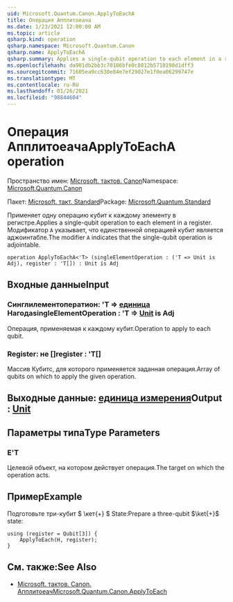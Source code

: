 ```yaml
---
uid: Microsoft.Quantum.Canon.ApplyToEachA
title: Операция Апплитоеача
ms.date: 1/23/2021 12:00:00 AM
ms.topic: article
qsharp.kind: operation
qsharp.namespace: Microsoft.Quantum.Canon
qsharp.name: ApplyToEachA
qsharp.summary: Applies a single-qubit operation to each element in a register. The modifier `A` indicates that the single-qubit operation is adjointable.
ms.openlocfilehash: da901db2bb3c70186bfe0c8812b5710198d1dff3
ms.sourcegitcommit: 71605ea9cc630e84e7ef29027e1f0ea06299747e
ms.translationtype: MT
ms.contentlocale: ru-RU
ms.lasthandoff: 01/26/2021
ms.locfileid: "98844604"
---
```

# <a name="applytoeacha-operation"></a><span data-ttu-id="62c6d-102">Операция Апплитоеача</span><span class="sxs-lookup"><span data-stu-id="62c6d-102">ApplyToEachA operation</span></span>

<span data-ttu-id="62c6d-103">Пространство имен: [Microsoft. тактов. Canon](xref:Microsoft.Quantum.Canon)</span><span class="sxs-lookup"><span data-stu-id="62c6d-103">Namespace: [Microsoft.Quantum.Canon](xref:Microsoft.Quantum.Canon)</span></span>

<span data-ttu-id="62c6d-104">Пакет: [Microsoft. такт. Standard](https://nuget.org/packages/Microsoft.Quantum.Standard)</span><span class="sxs-lookup"><span data-stu-id="62c6d-104">Package: [Microsoft.Quantum.Standard](https://nuget.org/packages/Microsoft.Quantum.Standard)</span></span>


<span data-ttu-id="62c6d-105">Применяет одну операцию кубит к каждому элементу в регистре.</span><span class="sxs-lookup"><span data-stu-id="62c6d-105">Applies a single-qubit operation to each element in a register.</span></span>
<span data-ttu-id="62c6d-106">Модификатор `A` указывает, что единственной операцией кубит является аджоинтабле.</span><span class="sxs-lookup"><span data-stu-id="62c6d-106">The modifier `A` indicates that the single-qubit operation is adjointable.</span></span>

```qsharp
operation ApplyToEachA<'T> (singleElementOperation : ('T => Unit is Adj), register : 'T[]) : Unit is Adj
```


## <a name="input"></a><span data-ttu-id="62c6d-107">Входные данные</span><span class="sxs-lookup"><span data-stu-id="62c6d-107">Input</span></span>

### <a name="singleelementoperation--t--unit--is-adj"></a><span data-ttu-id="62c6d-108">Синглилементоператион: 'T => [единица](xref:microsoft.quantum.lang-ref.unit)  Нагода</span><span class="sxs-lookup"><span data-stu-id="62c6d-108">singleElementOperation : 'T => [Unit](xref:microsoft.quantum.lang-ref.unit)  is Adj</span></span>

<span data-ttu-id="62c6d-109">Операция, применяемая к каждому кубит.</span><span class="sxs-lookup"><span data-stu-id="62c6d-109">Operation to apply to each qubit.</span></span>


### <a name="register--t"></a><span data-ttu-id="62c6d-110">Register: не []</span><span class="sxs-lookup"><span data-stu-id="62c6d-110">register : 'T[]</span></span>

<span data-ttu-id="62c6d-111">Массив Кубитс, для которого применяется заданная операция.</span><span class="sxs-lookup"><span data-stu-id="62c6d-111">Array of qubits on which to apply the given operation.</span></span>



## <a name="output--unit"></a><span data-ttu-id="62c6d-112">Выходные данные: [единица измерения](xref:microsoft.quantum.lang-ref.unit)</span><span class="sxs-lookup"><span data-stu-id="62c6d-112">Output : [Unit](xref:microsoft.quantum.lang-ref.unit)</span></span>



## <a name="type-parameters"></a><span data-ttu-id="62c6d-113">Параметры типа</span><span class="sxs-lookup"><span data-stu-id="62c6d-113">Type Parameters</span></span>

### <a name="t"></a><span data-ttu-id="62c6d-114">Е</span><span class="sxs-lookup"><span data-stu-id="62c6d-114">'T</span></span>

<span data-ttu-id="62c6d-115">Целевой объект, на котором действует операция.</span><span class="sxs-lookup"><span data-stu-id="62c6d-115">The target on which the operation acts.</span></span>

## <a name="example"></a><span data-ttu-id="62c6d-116">Пример</span><span class="sxs-lookup"><span data-stu-id="62c6d-116">Example</span></span>

<span data-ttu-id="62c6d-117">Подготовьте три-кубит $ \кет{+} $ State:</span><span class="sxs-lookup"><span data-stu-id="62c6d-117">Prepare a three-qubit $\ket{+}$ state:</span></span>

```qsharp
using (register = Qubit[3]) {
    ApplyToEach(H, register);
}
```

## <a name="see-also"></a><span data-ttu-id="62c6d-118">См. также:</span><span class="sxs-lookup"><span data-stu-id="62c6d-118">See Also</span></span>

- [<span data-ttu-id="62c6d-119">Microsoft. тактов. Canon. Апплитоеач</span><span class="sxs-lookup"><span data-stu-id="62c6d-119">Microsoft.Quantum.Canon.ApplyToEach</span></span>](xref:Microsoft.Quantum.Canon.ApplyToEach)